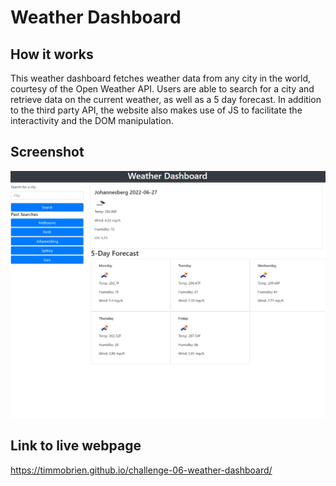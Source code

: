 # Weather Dashboard

## How it works

This weather dashboard fetches weather data from any city in the world, courtesy of the Open Weather API. Users are able to search for a city and retrieve data on the current weather, as well as a 5 day forecast. In addition to the third party API, the website also makes use of JS to facilitate the interactivity and the DOM manipulation.

## Screenshot

![Image of functional page](./assets/images/Screenshot%202022-06-27%20165903.png)

## Link to live webpage

https://timmobrien.github.io/challenge-06-weather-dashboard/